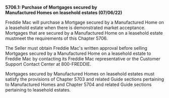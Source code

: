 **5706.1: Purchase of Mortgages secured by**\
**Manufactured Homes on leasehold estates (07/06/22)**

Freddie Mac will purchase a Mortgage secured by a Manufactured Home on a
leasehold estate when there is demonstrated market acceptance. Mortgages
that are secured by a Manufactured Home on a leasehold estate mustmeet
the requirements of this Chapter 5706.

The Seller must obtain Freddie Mac's written approval before selling
Mortgages secured by a Manufactured Home on a leasehold estate to
Freddie Mac by contacting its Freddie Mac representative or the Customer
Support Contact Center at 800-FREDDIE.

Mortgages secured by Manufactured Homes on leasehold estates must
satisfy the provisions of Chapter 5703 and related Guide sections
pertaining to Manufactured Homes and Chapter 5704 and related Guide
sections pertaining to leasehold estates.